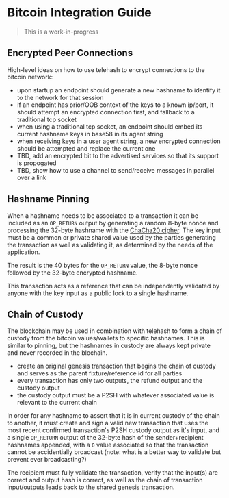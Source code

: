 Bitcoin Integration Guide
=========================

> This is a work-in-progress

## Encrypted Peer Connections

High-level ideas on how to use telehash to encrypt connections to the bitcoin network:

* upon startup an endpoint should generate a new hashname to identify it to the network for that session
* if an endpoint has prior/OOB context of the keys to a known ip/port, it should attempt an encrypted connection first, and fallback to a traditional tcp socket
* when using a traditional tcp socket, an endpoint should embed its current hashname keys in base58 in its agent string
* when receiving keys in a user agent string, a new encrypted connection should be attempted and replace the current one
* TBD, add an encrypted bit to the advertised services so that its support is propogated
* TBD, show how to use a channel to send/receive messages in parallel over a link

## Hashname Pinning

When a hashname needs to be associated to a transaction it can be included as an `OP_RETURN` output by generating a random 8-byte nonce and processing the 32-byte hashname with the [ChaCha20 cipher](http://cr.yp.to/chacha.html).  The key input must be a common or private shared value used by the parties generating the transaction as well as validating it, as determined by the needs of the application.

The result is the 40 bytes for the `OP_RETURN` value, the 8-byte nonce followed by the 32-byte encrypted hashname.

This transaction acts as a reference that can be independently validated by anyone with the key input as a public lock to a single hashname.

## Chain of Custody

The blockchain may be used in combination with telehash to form a chain of custody from the bitcoin values/wallets to specific hashnames.  This is similar to pinning, but the hashnames in custody are always kept private and never recorded in the blochain.

* create an original genesis transaction that begins the chain of custody and serves as the parent fixture/reference id for all parties
* every transaction has only two outputs, the refund output and the custody output
* the custody output must be a P2SH with whatever associated value is relevant to the current chain

In order for any hashname to assert that it is in current custody of the chain to another, it must create and sign a valid new transaction that uses the most recent confirmed transaction's P2SH custody output as it's input, and a single `OP_RETURN` output of the 32-byte hash of the sender+recipient hashnames appended, with a `0` value associated so that the transaction cannot be accidentially broadcast (note: what is a better way to validate but prevent ever broadcasting?)

The recipient must fully validate the transaction, verify that the input(s) are correct and output hash is correct, as well as the chain of transaction input/outputs leads back to the shared genesis transaction.
